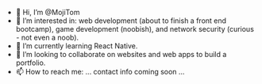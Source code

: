 - 👋 Hi, I’m @MojiTom
- 👀 I’m interested in: web development (about to finish a front end bootcamp), game development (noobish), and network security (curious - not even a noob).
- 🌱 I’m currently learning React Native.
- 💞️ I’m looking to collaborate on websites and web apps to build a portfolio.
- 📫 How to reach me: ... contact info coming soon ...

<!---
MojiTom/MojiTom is a ✨ special ✨ repository because its `README.md` (this file) appears on your GitHub profile.
You can click the Preview link to take a look at your changes.
--->
